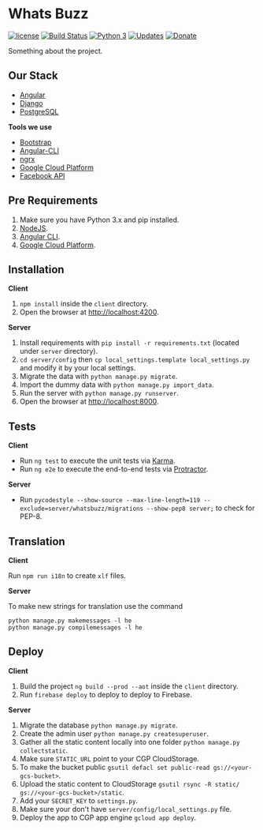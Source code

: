 # Whats Buzz

[![license][license-image]][license-url] [![Build Status][travis-image]][travis-url] [![Python 3][python-image]][python-url] [![Updates][updates-image]][updates-url] [![Donate][donate-image]][donate-url]

Something about the project.

## Our Stack

  * [Angular](https://angular.io/)
  * [Django](https://www.djangoproject.com/)
  * [PostgreSQL](http://www.postgresql.org/)

**Tools we use**

  * [Bootstrap](http://getbootstrap.com/)
  * [Angular-CLI](https://cli.angular.io/)
  * [ngrx](https://github.com/ngrx)
  * [Google Cloud Platform](https://cloud.google.com/)
  * [Facebook API](https://developers.facebook.com/)

## Pre Requirements

  1. Make sure you have Python 3.x and pip installed.
  2. [NodeJS](nodejs.org).
  3. [Angular CLI](https://github.com/angular/angular-cli).
  4. [Google Cloud Platform](https://cloud.google.com/).

## Installation

**Client**

  1. `npm install` inside the `client` directory.
  2. Open the browser at [http://localhost:4200](http://localhost:4200).

**Server**

  1. Install requirements with `pip install -r requirements.txt` (located under `server` directory).
  2. `cd server/config` then `cp local_settings.template local_settings.py` and modify it by your local settings.
  3. Migrate the data with `python manage.py migrate`.
  4. Import the dummy data with `python manage.py import_data`.
  5. Run the server with `python manage.py runserver`.
  6. Open the browser at [http://localhost:8000](http://localhost:8000).

## Tests

**Client**

  * Run `ng test` to execute the unit tests via [Karma](https://karma-runner.github.io).
  * Run `ng e2e` to execute the end-to-end tests via [Protractor](http://www.protractortest.org/).

**Server**

  * Run `pycodestyle --show-source --max-line-length=119 --exclude=server/whatsbuzz/migrations --show-pep8 server;` to check for PEP-8.

## Translation

**Client**

Run `npm run i18n` to create `xlf` files.

**Server**

To make new strings for translation use the command

```shell
python manage.py makemessages -l he
python manage.py compilemessages -l he
```

## Deploy

**Client**

  1. Build the project `ng build --prod --aot` inside the `client` directory.
  2. Run `firebase deploy` to deploy to deploy to Firebase.

**Server**

  1. Migrate the database `python manage.py migrate`.
  2. Create the admin user `python manage.py createsuperuser`.
  3. Gather all the static content locally into one folder `python manage.py collectstatic`.
  4. Make sure `STATIC_URL` point to your CGP CloudStorage.
  5. To make the bucket public `gsutil defacl set public-read gs://<your-gcs-bucket>`.
  6. Upload the static content to CloudStorage `gsutil rsync -R static/ gs://<your-gcs-bucket>/static`.
  7. Add your `SECRET_KEY` to `settings.py`.
  8. Make sure your don't have `server/config/local_settings.py` file.
  9. Deploy the app to CGP app engine `gcloud app deploy`.

[license-image]: https://img.shields.io/badge/license-ISC-blue.svg
[license-url]: https://github.com/nirgn975/WhatsBuzz/blob/master/LICENSE
[travis-image]: https://travis-ci.org/nirgn975/WhatsBuzz.svg?branch=master
[travis-url]: https://travis-ci.org/nirgn975/WhatsBuzz
[python-image]: https://pyup.io/repos/github/nirgn975/whatsbuzz/python-3-shield.svg
[python-url]: https://pyup.io/repos/github/nirgn975/whatsbuzz
[updates-image]: https://pyup.io/repos/github/nirgn975/whatsbuzz/shield.svg
[updates-url]: https://pyup.io/repos/github/nirgn975/whatsbuzz
[donate-image]: https://img.shields.io/badge/Donate-PayPal-lightgrey.svg
[donate-url]: https://www.paypal.me/nirgn/2
